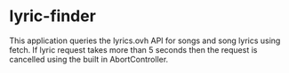 # lyric-finder 
This application queries the lyrics.ovh API for songs and song lyrics using fetch. If lyric
request takes more than 5 seconds then the request is cancelled using the built in AbortController.
